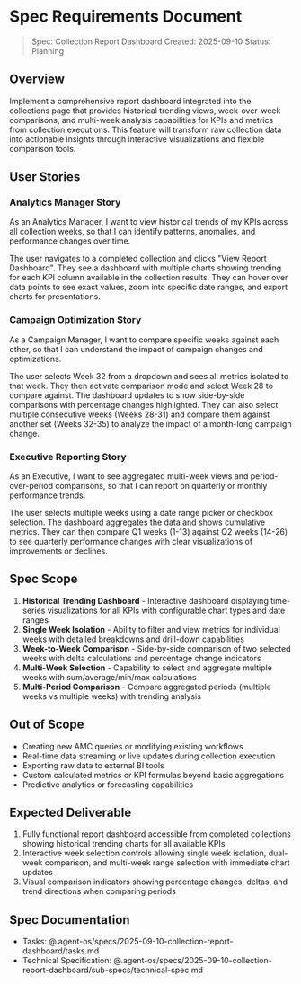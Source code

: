 # Spec Requirements Document

> Spec: Collection Report Dashboard
> Created: 2025-09-10
> Status: Planning

## Overview

Implement a comprehensive report dashboard integrated into the collections page that provides historical trending views, week-over-week comparisons, and multi-week analysis capabilities for KPIs and metrics from collection executions. This feature will transform raw collection data into actionable insights through interactive visualizations and flexible comparison tools.

## User Stories

### Analytics Manager Story

As an Analytics Manager, I want to view historical trends of my KPIs across all collection weeks, so that I can identify patterns, anomalies, and performance changes over time.

The user navigates to a completed collection and clicks "View Report Dashboard". They see a dashboard with multiple charts showing trending for each KPI column available in the collection results. They can hover over data points to see exact values, zoom into specific date ranges, and export charts for presentations.

### Campaign Optimization Story

As a Campaign Manager, I want to compare specific weeks against each other, so that I can understand the impact of campaign changes and optimizations.

The user selects Week 32 from a dropdown and sees all metrics isolated to that week. They then activate comparison mode and select Week 28 to compare against. The dashboard updates to show side-by-side comparisons with percentage changes highlighted. They can also select multiple consecutive weeks (Weeks 28-31) and compare them against another set (Weeks 32-35) to analyze the impact of a month-long campaign change.

### Executive Reporting Story

As an Executive, I want to see aggregated multi-week views and period-over-period comparisons, so that I can report on quarterly or monthly performance trends.

The user selects multiple weeks using a date range picker or checkbox selection. The dashboard aggregates the data and shows cumulative metrics. They can then compare Q1 weeks (1-13) against Q2 weeks (14-26) to see quarterly performance changes with clear visualizations of improvements or declines.

## Spec Scope

1. **Historical Trending Dashboard** - Interactive dashboard displaying time-series visualizations for all KPIs with configurable chart types and date ranges
2. **Single Week Isolation** - Ability to filter and view metrics for individual weeks with detailed breakdowns and drill-down capabilities  
3. **Week-to-Week Comparison** - Side-by-side comparison of two selected weeks with delta calculations and percentage change indicators
4. **Multi-Week Selection** - Capability to select and aggregate multiple weeks with sum/average/min/max calculations
5. **Multi-Period Comparison** - Compare aggregated periods (multiple weeks vs multiple weeks) with trending analysis

## Out of Scope

- Creating new AMC queries or modifying existing workflows
- Real-time data streaming or live updates during collection execution
- Exporting raw data to external BI tools
- Custom calculated metrics or KPI formulas beyond basic aggregations
- Predictive analytics or forecasting capabilities

## Expected Deliverable

1. Fully functional report dashboard accessible from completed collections showing historical trending charts for all available KPIs
2. Interactive week selection controls allowing single week isolation, dual-week comparison, and multi-week range selection with immediate chart updates
3. Visual comparison indicators showing percentage changes, deltas, and trend directions when comparing periods

## Spec Documentation

- Tasks: @.agent-os/specs/2025-09-10-collection-report-dashboard/tasks.md
- Technical Specification: @.agent-os/specs/2025-09-10-collection-report-dashboard/sub-specs/technical-spec.md